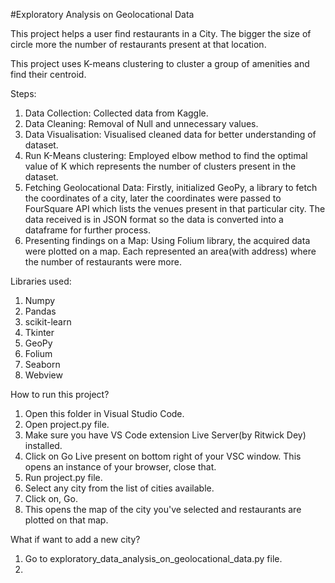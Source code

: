 #Exploratory Analysis on Geolocational Data

This project helps a user find restaurants in a City. The bigger the size of circle more the number of restaurants present at that location.

This project uses K-means clustering to cluster a group of amenities and find their centroid. 

Steps:
1. Data Collection: Collected data from Kaggle.
2. Data Cleaning: Removal of Null and unnecessary values.
3. Data Visualisation: Visualised cleaned data for better understanding of dataset.
4. Run K-Means clustering: Employed elbow method to find the optimal value of K which represents the number of clusters present in the dataset.
5. Fetching Geolocational Data: Firstly, initialized GeoPy, a library to fetch the coordinates of a city, later the coordinates were passed to FourSquare API which lists the venues present in that particular city. The data received is in JSON format so the data is converted into a dataframe for further process.
6. Presenting findings on a Map: Using Folium library, the acquired data were plotted on a map. Each represented an area(with address) where the number of restaurants were more.

Libraries used:
1. Numpy
2. Pandas
3. scikit-learn
4. Tkinter
5. GeoPy
6. Folium
7. Seaborn
8. Webview

How to run this project?
1. Open this folder in Visual Studio Code.
2. Open project.py file.
3. Make sure you have VS Code extension Live Server(by Ritwick Dey) installed.
4. Click on Go Live present on bottom right of your VSC window. This opens an instance of your browser, close that.
5. Run project.py file.
6. Select any city from the list of cities available.
7. Click on, Go.
8. This opens the map of the city you've selected and restaurants are plotted on that map.

What if want to add a new city?
1. Go to exploratory_data_analysis_on_geolocational_data.py file.
2. 


